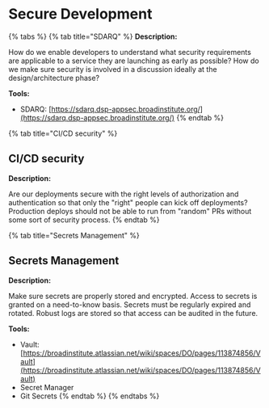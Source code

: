 # Secure Development

{% tabs %}
{% tab title="SDARQ" %}
**Description:**

How do we enable developers to understand what security requirements are applicable to a service they are launching as early as possible? How do we make sure security is involved in a discussion ideally at the design/architecture phase?

**Tools:**

* SDARQ: [https://sdarq.dsp-appsec.broadinstitute.org/](https://sdarq.dsp-appsec.broadinstitute.org/)
{% endtab %}

{% tab title="CI/CD security" %}
## CI/CD security

**Description:**

Are our deployments secure with the right levels of authorization and authentication so that only the "right" people can kick off deployments? Production deploys should not be able to run from "random" PRs without some sort of security process.
{% endtab %}

{% tab title="Secrets Management" %}
## Secrets Management

**Description:**

Make sure secrets are properly stored and encrypted. Access to secrets is granted on a need-to-know basis. Secrets must be regularly expired and rotated. Robust logs are stored so that access can be audited in the future.

**Tools:**

* Vault: [https://broadinstitute.atlassian.net/wiki/spaces/DO/pages/113874856/Vault](https://broadinstitute.atlassian.net/wiki/spaces/DO/pages/113874856/Vault)
* Secret Manager
* Git Secrets
{% endtab %}
{% endtabs %}

